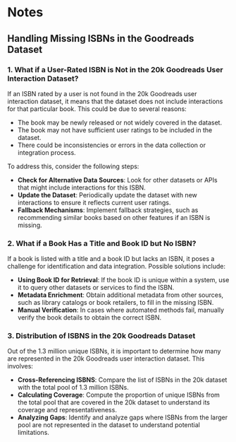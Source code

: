 # Notes

## Handling Missing ISBNs in the Goodreads Dataset

### 1. What if a User-Rated ISBN is Not in the 20k Goodreads User Interaction Dataset?

If an ISBN rated by a user is not found in the 20k Goodreads user interaction dataset, it means that the dataset does not include interactions for that particular book. This could be due to several reasons:

- The book may be newly released or not widely covered in the dataset.
- The book may not have sufficient user ratings to be included in the dataset.
- There could be inconsistencies or errors in the data collection or integration process.

To address this, consider the following steps:
- **Check for Alternative Data Sources**: Look for other datasets or APIs that might include interactions for this ISBN.
- **Update the Dataset**: Periodically update the dataset with new interactions to ensure it reflects current user ratings.
- **Fallback Mechanisms**: Implement fallback strategies, such as recommending similar books based on other features if an ISBN is missing.

### 2. What if a Book Has a Title and Book ID but No ISBN?

If a book is listed with a title and a book ID but lacks an ISBN, it poses a challenge for identification and data integration. Possible solutions include:

- **Using Book ID for Retrieval**: If the book ID is unique within a system, use it to query other datasets or services to find the ISBN.
- **Metadata Enrichment**: Obtain additional metadata from other sources, such as library catalogs or book retailers, to fill in the missing ISBN.
- **Manual Verification**: In cases where automated methods fail, manually verify the book details to obtain the correct ISBN.

### 3. Distribution of ISBNS in the 20k Goodreads Dataset

Out of the 1.3 million unique ISBNs, it is important to determine how many are represented in the 20k Goodreads user interaction dataset. This involves:

- **Cross-Referencing ISBNS**: Compare the list of ISBNs in the 20k dataset with the total pool of 1.3 million ISBNs.
- **Calculating Coverage**: Compute the proportion of unique ISBNs from the total pool that are covered in the 20k dataset to understand its coverage and representativeness.
- **Analyzing Gaps**: Identify and analyze gaps where ISBNs from the larger pool are not represented in the dataset to understand potential limitations.
